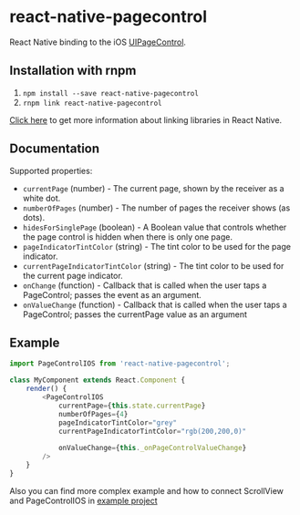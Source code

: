 # react-native-pagecontrol
React Native binding to the iOS [UIPageControl](https://developer.apple.com/library/ios/documentation/UIKit/Reference/UIPageControl_Class/index.html).

## Installation with rnpm
1. `npm install --save react-native-pagecontrol`
2. `rnpm link react-native-pagecontrol`

[Click here](http://facebook.github.io/react-native/docs/linking-libraries-ios.html#content) to get more information about linking libraries in React Native.

## Documentation

Supported properties:

* `currentPage` (number) - The current page, shown by the receiver as a white dot.
* `numberOfPages` (number) - The number of pages the receiver shows (as dots).
* `hidesForSinglePage` (boolean) - A Boolean value that controls whether the page control is hidden when there is only one page.
* `pageIndicatorTintColor` (string) - The tint color to be used for the page indicator.
* `currentPageIndicatorTintColor` (string) - The tint color to be used for the current page indicator.
* `onChange` (function) - Callback that is called when the user taps a PageControl; passes the event as an argument. 
* `onValueChange` (function) - Callback that is called when the user taps a PageControl; passes the currentPage value as an argument 

## Example

```js
import PageControlIOS from 'react-native-pagecontrol';

class MyComponent extends React.Component {
    render() {
        <PageControlIOS
            currentPage={this.state.currentPage}
            numberOfPages={4}
            pageIndicatorTintColor="grey"
            currentPageIndicatorTintColor="rgb(200,200,0)"
            
            onValueChange={this._onPageControlValueChange}
        />
    }
}
```

Also you can find more complex example and how to connect ScrollView and PageControlIOS in [example project](./example/PageControlIOSExample/index.ios.js)
